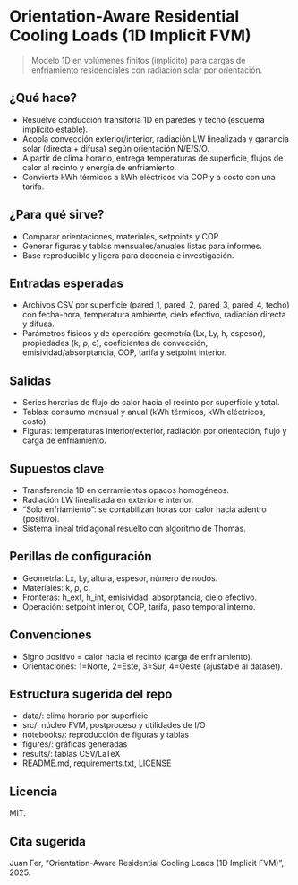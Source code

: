 # Orientation-Aware Residential Cooling Loads (1D Implicit FVM)

> Modelo 1D en volúmenes finitos (implícito) para cargas de enfriamiento residenciales con radiación solar por orientación.

## ¿Qué hace?

* Resuelve conducción transitoria 1D en paredes y techo (esquema implícito estable).
* Acopla convección exterior/interior, radiación LW linealizada y ganancia solar (directa + difusa) según orientación N/E/S/O.
* A partir de clima horario, entrega temperaturas de superficie, flujos de calor al recinto y energía de enfriamiento.
* Convierte kWh térmicos a kWh eléctricos vía COP y a costo con una tarifa.

## ¿Para qué sirve?

* Comparar orientaciones, materiales, setpoints y COP.
* Generar figuras y tablas mensuales/anuales listas para informes.
* Base reproducible y ligera para docencia e investigación.

## Entradas esperadas

* Archivos CSV por superficie (pared_1, pared_2, pared_3, pared_4, techo) con fecha-hora, temperatura ambiente, cielo efectivo, radiación directa y difusa.
* Parámetros físicos y de operación: geometría (Lx, Ly, h, espesor), propiedades (k, ρ, c), coeficientes de convección, emisividad/absorptancia, COP, tarifa y setpoint interior.

## Salidas

* Series horarias de flujo de calor hacia el recinto por superficie y total.
* Tablas: consumo mensual y anual (kWh térmicos, kWh eléctricos, costo).
* Figuras: temperaturas interior/exterior, radiación por orientación, flujo y carga de enfriamiento.

## Supuestos clave

* Transferencia 1D en cerramientos opacos homogéneos.
* Radiación LW linealizada en exterior e interior.
* “Solo enfriamiento”: se contabilizan horas con calor hacia adentro (positivo).
* Sistema lineal tridiagonal resuelto con algoritmo de Thomas.

## Perillas de configuración

* Geometría: Lx, Ly, altura, espesor, número de nodos.
* Materiales: k, ρ, c.
* Fronteras: h_ext, h_int, emisividad, absorptancia, cielo efectivo.
* Operación: setpoint interior, COP, tarifa, paso temporal interno.

## Convenciones

* Signo positivo = calor hacia el recinto (carga de enfriamiento).
* Orientaciones: 1=Norte, 2=Este, 3=Sur, 4=Oeste (ajustable al dataset).

## Estructura sugerida del repo

* data/: clima horario por superficie
* src/: núcleo FVM, postproceso y utilidades de I/O
* notebooks/: reproducción de figuras y tablas
* figures/: gráficas generadas
* results/: tablas CSV/LaTeX
* README.md, requirements.txt, LICENSE

## Licencia

MIT.

## Cita sugerida

Juan Fer, “Orientation-Aware Residential Cooling Loads (1D Implicit FVM)”, 2025.
